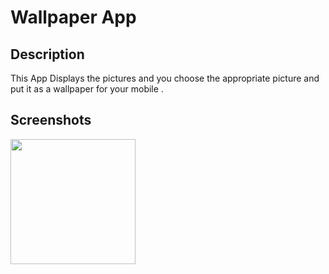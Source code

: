 # Wallpaper App


## Description

This App Displays the pictures and you choose the appropriate picture and put it as a wallpaper for your mobile . 

## Screenshots 

<kbd>
<img width="200" src="https://user-images.githubusercontent.com/62887129/130380321-72437528-f5aa-4762-bc45-4a3d91b6c27b.png"
</kbd>

